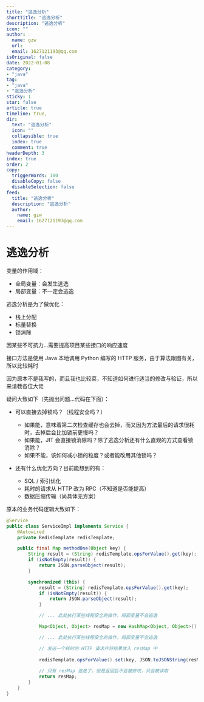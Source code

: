 ```yaml
---
title: "逃逸分析"
shortTitle: "逃逸分析"
description: "逃逸分析"
icon: ""
author: 
  name: gzw
  url: 
  email: 1627121193@qq.com
isOriginal: false
date: 2022-01-08
category: 
- "java"
tag:
- "java"
- "逃逸分析"
sticky: 1
star: false
article: true
timeline: true,
dir:
  text: "逃逸分析"
  icon: ""
  collapsible: true
  index: true
  comment: true
headerDepth: 3
index: true
order: 2
copy:
  triggerWords: 100
  disableCopy: false
  disableSelection: false
feed:
  title: "逃逸分析"
  description: "逃逸分析"
  author:
    name: gzw
    email: 1627121193@qq.com
---
```






# 逃逸分析

变量的作用域：

- 全局变量：会发生逃逸
- 局部变量：不一定会逃逸



逃逸分析是为了做优化：

- 栈上分配
- 标量替换
- 锁消除



因某些不可抗力...需要提高项目某些接口的响应速度

接口方法是使用 Java 本地调用 Python 编写的 HTTP 服务，由于算法跟图有关，所以比较耗时

因为原本不是我写的，而且我也比较菜，不知道如何进行适当的修改与验证，所以来请教各位大佬

疑问大致如下（先抛出问题...代码在下面）：

- 可以直接去掉锁吗？（线程安全吗？）
  - 如果能，意味着第二次检查缓存也会去掉，而又因为方法最后的请求很耗时，去掉后会比加锁前更慢吗？
  - 如果能，JIT 会直接锁消除吗？除了逃逸分析还有什么直观的方式查看锁消除？
  - 如果不能，该如何减小锁的粒度？或者能改用其他锁吗？

- 还有什么优化方向？目前能想到的有：
  - SQL / 索引优化
  - 耗时的请求从 HTTP 改为 RPC（不知道是否能提高）
  - 数据压缩传输（尚具体无方案）

原本的业务代码逻辑大致如下：

```java
@Service
public class ServiceImpl implements Service {
    @Autowired
    private RedisTemplate redisTemplate;

    public final Map methodOne(Object key) {
        String result = (String) redisTemplate.opsForValue().get(key);
        if (isNotEmpty(result)) {
            return JSON.parseObject(result);
        }

        synchronized (this) {
            result = (String) redisTemplate.opsForValue().get(key);
            if (isNotEmpty(result)) {
                return JSON.parseObject(result);
            }

            // ... 此处执行某些线程安全的操作，局部变量不会逃逸

            Map<Object, Object> resMap = new HashMap<Object, Object>();

            // ... 此处执行某些线程安全的操作，局部变量不会逃逸

            // 发送一个耗时的 HTTP 请求并将结果放入 resMap 中
            
           	redisTemplate.opsForValue().set(key, JSON.toJSONString(resMap))
           	
            // 只有 resMap 逃逸了，但是返回后不会被修改，只会被读取
            return resMap;
        }
    }
}
```

